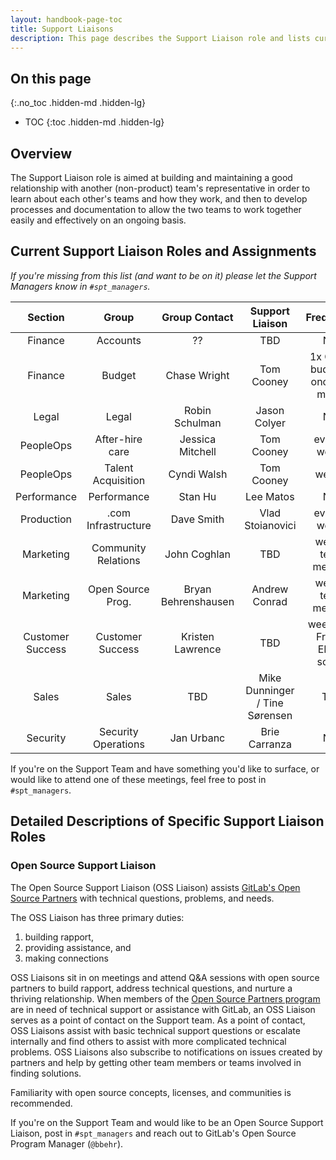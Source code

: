 ```yaml
---
layout: handbook-page-toc
title: Support Liaisons
description: This page describes the Support Liaison role and lists current liaisons
---
```


## On this page
{:.no_toc .hidden-md .hidden-lg}

- TOC
{:toc .hidden-md .hidden-lg}

## Overview

The Support Liaison role is aimed at building and maintaining a good
relationship with another (non-product) team's representative in order to learn
about each other's teams and how they work, and then to develop processes and
documentation to allow the two teams to work together easily and effectively on
an ongoing basis.

## Current Support Liaison Roles and Assignments
<!-- I'm suggesting that for liaisons we do not specify a liaison and a manager, just a liaison. So
     I've removed the managers from the table. Most of the roles had only a manager listed, and for
     those I've made the manager the liaison. Verify with the managers about the removal. The list is:
     UX/UX : Lyle
     UX/Docs : Tom A
     Production : Lyle
     Security : Lyle
     Sales/Community : Tom A
     -->

*If you're missing from this list (and want to be on it) please let the Support
Managers know in `#spt_managers`.*

| Section          | Group               | Group Contact       | Support Liaison            | Frequency                         |
|:----------------:|:-------------------:|:-------------------:|:--------------------------:|:---------------------------------:|
| Finance          | Accounts            | ??                  | TBD                        | N/A |
| Finance          | Budget              | Chase Wright        | Tom Cooney                 | 1x Qtr on budget + once per month |
| Legal            | Legal               | Robin Schulman      | Jason Colyer | N/A |
| PeopleOps        | After-hire care     | Jessica Mitchell    | Tom Cooney                 | every 2 weeks |
| PeopleOps        | Talent Acquisition  | Cyndi Walsh         | Tom Cooney                 | weekly |
| Performance      | Performance         | Stan Hu             | Lee Matos                  | N/A |
| Production       | .com Infrastructure | Dave Smith          | Vlad Stoianovici           | every 2 weeks |
| Marketing        | Community Relations | John Coghlan        | TBD                 | weekly team meeting |
| Marketing        | Open Source Prog.   | Bryan Behrenshausen | Andrew Conrad | weekly team meeting |
| Customer Success | Customer Success    | Kristen Lawrence    | TBD                        | weekly on Fri join EMEA scrum |
| Sales            | Sales               | TBD                 | Mike Dunninger / Tine Sørensen            | TBD |
| Security         | Security Operations | Jan Urbanc          | Brie Carranza              | N/A |

If you're on the Support Team and have something you'd like to surface, or would like to attend one of these meetings, feel free to post in `#spt_managers`.

## Detailed Descriptions of Specific Support Liaison Roles

### Open Source Support Liaison

The Open Source Support Liaison (OSS Liaison) assists [GitLab's Open Source
Partners](https://about.gitlab.com/solutions/open-source/partners/) with technical questions, problems, and needs.

The OSS Liaison has three primary duties:

1. building rapport,
1. providing assistance, and
1. making connections

OSS Liaisons sit in on meetings and attend Q&A sessions with open source
partners to build rapport, address technical questions, and nurture a thriving
relationship. When members of the [Open Source Partners program](https://about.gitlab.com/solutions/open-source/partners/) are in need of technical support or
assistance with GitLab, an OSS Liaison serves as a point of contact on the
Support team. As a point of contact, OSS Liaisons assist with basic technical
support questions or escalate internally and find others to assist with more
complicated technical problems. OSS Liaisons also subscribe to notifications
on issues created by partners and help by getting other team members or teams
involved in finding solutions.

Familiarity with open source concepts, licenses, and communities is recommended.

If you're on the Support Team and would like to be an Open Source Support
Liaison, post in `#spt_managers` and reach out to GitLab's Open Source Program
Manager (`@bbehr`).

